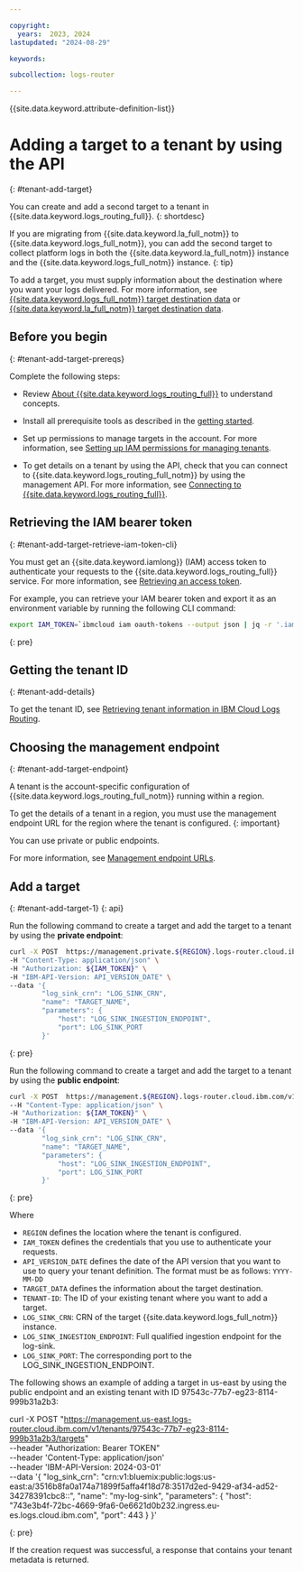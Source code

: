 ```yaml
---

copyright:
  years:  2023, 2024
lastupdated: "2024-08-29"

keywords:

subcollection: logs-router

---
```


{{site.data.keyword.attribute-definition-list}}

# Adding a target to a tenant by using the API
{: #tenant-add-target}

You can create and add a second target to a tenant in {{site.data.keyword.logs_routing_full}}.
{: shortdesc}

If you are migrating from {{site.data.keyword.la_full_notm}} to {{site.data.keyword.logs_full_notm}}, you can add the second target to collect platform logs in both the {{site.data.keyword.la_full_notm}} instance and the {{site.data.keyword.logs_full_notm}} instance.
{: tip}

To add a target, you must supply information about the destination where you want your logs delivered. For more information, see [{{site.data.keyword.logs_full_notm}} target destination data](/docs/logs-router?topic=logs-router-tenant-create&interface=api#tenant-create-api-logs) or [{{site.data.keyword.la_full_notm}} target destination data](/docs/logs-router?topic=logs-router-tenant-create&interface=api#tenant-create-api-la).





## Before you begin
{: #tenant-add-target-prereqs}

Complete the following steps:

- Review [About {{site.data.keyword.logs_routing_full}}](/docs/logs-router?topic=logs-router-about) to understand concepts.

- Install all prerequisite tools as described in the [getting started](/docs/logs-router?topic=logs-router-getting-started&interface=ui#getting-started-before-you-begin-2).

- Set up permissions to manage targets in the account. For more information, see [Setting up IAM permissions for managing tenants](/docs/logs-router?topic=logs-router-tenant-iam-permissions).

- To get details on a tenant by using the API, check that you can connect to {{site.data.keyword.logs_routing_full_notm}} by using the management API. For more information, see [Connecting to {{site.data.keyword.logs_routing_full}}](/docs/logs-router?topic=logs-router-about#about_connecting).

## Retrieving the IAM bearer token
{: #tenant-add-target-retrieve-iam-token-cli}

You must get an {{site.data.keyword.iamlong}} (IAM) access token to authenticate your requests to the {{site.data.keyword.logs_routing_full}} service. For more information, see [Retrieving an access token](/docs/logs-router?topic=logs-router-retrieve-access-token).

For example, you can retrieve your IAM bearer token and export it as an environment variable by running the following CLI command:

```sh
export IAM_TOKEN=`ibmcloud iam oauth-tokens --output json | jq -r '.iam_token'`
```
{: pre}

## Getting the tenant ID
{: #tenant-add-details}

To get the tenant ID, see [Retrieving tenant information in IBM Cloud Logs Routing](/docs/logs-router?topic=logs-router-tenant-get).



## Choosing the management endpoint
{: #tenant-add-target-endpoint}


A tenant is the account-specific configuration of {{site.data.keyword.logs_routing_full_notm}} running within a region.

To get the details of a tenant in a region, you must use the management endpoint URL for the region where the tenant is configured.
{: important}

You can use private or public endpoints.

For more information, see [Management endpoint URLs](/docs/logs-router?topic=logs-router-endpoints).


## Add a target
{: #tenant-add-target-1}
{: api}

Run the following command to create a target and add the target to a tenant by using the **private endpoint**:

```sh
curl -X POST  https://management.private.${REGION}.logs-router.cloud.ibm.com/v1/tenants/<TENANT-ID>/targets \
-H "Content-Type: application/json" \
-H "Authorization: ${IAM_TOKEN}" \
-H "IBM-API-Version: API_VERSION_DATE" \
--data '{
        "log_sink_crn": "LOG_SINK_CRN",
        "name": "TARGET_NAME",
        "parameters": {
            "host": "LOG_SINK_INGESTION_ENDPOINT",
            "port": LOG_SINK_PORT
        }'
```
{: pre}

Run the following command to create a target and add the target to a tenant by using the **public endpoint**:

```sh
curl -X POST  https://management.${REGION}.logs-router.cloud.ibm.com/v1/tenants<TENANT-ID>/targets \
--H "Content-Type: application/json" \
-H "Authorization: ${IAM_TOKEN}" \
-H "IBM-API-Version: API_VERSION_DATE" \
--data '{
        "log_sink_crn": "LOG_SINK_CRN",
        "name": "TARGET_NAME",
        "parameters": {
            "host": "LOG_SINK_INGESTION_ENDPOINT",
            "port": LOG_SINK_PORT
        }'
```
{: pre}

Where
- `REGION` defines the location where the tenant is configured.
- `IAM_TOKEN` defines the credentials that you use to authenticate your requests.
- `API_VERSION_DATE` defines the date of the API version that you want to use to query your tenant definition. The format must be as follows: `YYYY-MM-DD`
- `TARGET_DATA` defines the information about the target destination.
- `TENANT-ID`: The ID of your existing tenant where you want to add a target.
- `LOG_SINK_CRN`: CRN of the target {{site.data.keyword.logs_full_notm}} instance.
- `LOG_SINK_INGESTION_ENDPOINT`: Full qualified ingestion endpoint for the log-sink.
- `LOG_SINK_PORT`: The corresponding port to the LOG_SINK_INGESTION_ENDPOINT.


The following shows an example of adding a target in us-east by using the public endpoint and an existing tenant with ID 97543c-77b7-eg23-8114-999b31a2b3:

curl -X POST "https://management.us-east.logs-router.cloud.ibm.com/v1/tenants/97543c-77b7-eg23-8114-999b31a2b3/targets" \
--header "Authorization: Bearer TOKEN" \
--header 'Content-Type: application/json' \
--header 'IBM-API-Version: 2024-03-01' \
--data '{
            "log_sink_crn": "crn:v1:bluemix:public:logs:us-east:a/3516b8fa0a174a71899f5affa4f18d78:3517d2ed-9429-af34-ad52-34278391cbc8::",
            "name": "my-log-sink",
            "parameters": {
                "host": "743e3b4f-72bc-4669-9fa6-0e6621d0b232.ingress.eu-es.logs.cloud.ibm.com",
                "port": 443
                }
        }'

{: pre}

If the creation request was successful, a response that contains your tenant metadata is returned.
